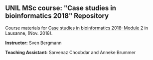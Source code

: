 ## UNIL MSc course: "Case studies in bioinformatics 2018"  Repository

Course materials for [Case studies in bioinformatics 2018: Module 2](https://www2.unil.ch/cbg/index.php?title=Module_1:_Is_the_hourglass_model_for_gene_expression_really_supported_by_the_data%3F) in Lausanne, (Nov. 2018).

**Instructor:** Sven Bergmann 

**Teaching Assistant:** Sarvenaz Choobdar and Anneke Brummer


